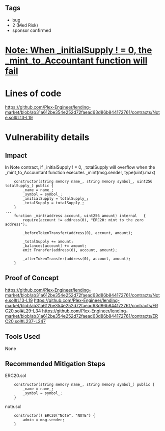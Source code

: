 ## Tags

- bug
- 2 (Med Risk)
- sponsor confirmed

# [Note: When _initialSupply ! = 0, the _mint_to_Accountant function will fail](https://github.com/code-423n4/2022-06-canto-findings/issues/125) 

# Lines of code

https://github.com/Plex-Engineer/lending-market/blob/ab31a612be354e252d72faead63d86b844172761/contracts/Note.sol#L13-L19


# Vulnerability details

## Impact
In Note contract, if _initialSupply ! = 0, _totalSupply will overflow when the _mint_to_Accountant function executes _mint(msg.sender, type(uint).max)
```
    constructor(string memory name_, string memory symbol_, uint256 totalSupply_) public {
        _name = name_;
        _symbol = symbol_;
	    _initialSupply = totalSupply_;
	    _totalSupply = totalSupply_;
    }
...
    function _mint(address account, uint256 amount) internal   {
        require(account != address(0), "ERC20: mint to the zero address");

        _beforeTokenTransfer(address(0), account, amount);

        _totalSupply += amount;
        _balances[account] += amount;
        emit Transfer(address(0), account, amount);

        _afterTokenTransfer(address(0), account, amount);
    }
```
## Proof of Concept
https://github.com/Plex-Engineer/lending-market/blob/ab31a612be354e252d72faead63d86b844172761/contracts/Note.sol#L13-L19
https://github.com/Plex-Engineer/lending-market/blob/ab31a612be354e252d72faead63d86b844172761/contracts/ERC20.sol#L29-L34
https://github.com/Plex-Engineer/lending-market/blob/ab31a612be354e252d72faead63d86b844172761/contracts/ERC20.sol#L237-L247
## Tools Used
None
## Recommended Mitigation Steps
ERC20.sol
```
    constructor(string memory name_, string memory symbol_) public {
        _name = name_;
        _symbol = symbol_;
    }
```
note.sol
```
    constructor() ERC20("Note", "NOTE") {
        admin = msg.sender;
    }
```

